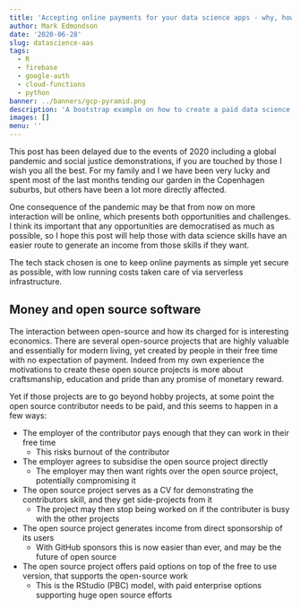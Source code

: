 ```yaml
---
title: 'Accepting online payments for your data science apps - why, how and a demo using R Shiny, Firebase, Paddle and Google Cloud Functions'
author: Mark Edmondson
date: '2020-06-28'
slug: datascience-aas
tags:
  - R
  - firebase
  - google-auth
  - cloud-functions
  - python
banner: ../banners/gcp-pyramid.png
description: 'A bootstrap example on how to create a paid data science app (DSaaS)'
images: []
menu: ''
---
```


This post has been delayed due to the events of 2020 including a global pandemic and social justice demonstrations, if you are touched by those I wish you all the best.  For my family and I we have been very lucky and spent most of the last months tending our garden in the Copenhagen suburbs, but others have been a lot more directly affected.

One consequence of the pandemic may be that from now on more interaction will be online, which presents both opportunities and challenges.  I think its important that any opportunities are democratised as much as possible, so I hope this post will help those with data science skills have an easier route to generate an income from those skills if they want. 

The tech stack chosen is one to keep online payments as simple yet secure as possible, with low running costs taken care of via serverless infrastructure. 

## Money and open source software

The interaction between open-source and how its charged for is interesting economics.  There are several open-source projects that are highly valuable and essentially for modern living, yet created by people in their free time with no expectation of payment.  Indeed from my own experience the motivations to create these open source projects is more about craftsmanship, education and pride than any promise of monetary reward.

Yet if those projects are to go beyond hobby projects, at some point the open source contributor needs to be paid, and this seems to happen in a few ways:

* The employer of the contributor pays enough that they can work in their free time
   - This risks burnout of the contributor 
* The employer agrees to subsidise the open source project directly
   - The employer may then want rights over the open source project, potentially compromising it
* The open source project serves as a CV for demonstrating the contributors skill, and they get side-projects from it
   - The project may then stop being worked on if the contributer is busy with the other projects
* The open source project generates income from direct sponsorship of its users
   - With GitHub sponsors this is now easier than ever, and may be the future of open source
* The open source project offers paid options on top of the free to use version, that supports the open-source work
   - This is the RStudio (PBC) model, with paid enterprise options supporting huge open source efforts




